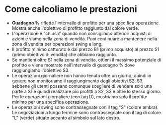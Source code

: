 # **Come calcoliamo le prestazioni**
- **Guadagno %** riflette l'intervallo di profitto per una specifica operazione. Mostra anche l'obiettivo di profitto raggiunto dal colore verde.
- L'operazione è "chiusa" quando non consigliamo ulteriori acquisti di azioni e siamo nella zona di vendita. Puoi continuare a mantenere nella zona di vendita per operazioni swing e long.
- Il profitto minimo catturato è dal prezzo B1 (primo acquisto) al prezzo S1 (primo obiettivo di vendita) che abbiamo raggiunto.
- Se mantieni oltre S1 nella zona di vendita, ottieni il massimo potenziale di profitto e viene mostrato nell'intervallo di guadagno % dove raggiungiamo l'obiettivo S3.
- Le operazioni giornaliere non hanno tenuta oltre un giorno, quindi in genere non monitoriamo il raggiungimento degli obiettivi S2, S3, sebbene gli utenti possano comunque scegliere di vendere solo una parte a S1 e quindi realizzare più profitti a S2, S3 e oltre lo stesso giorno. Per le operazioni giornaliere (con tag D), mostriamo solo il profitto minimo per una specifica operazione.
- Le operazioni swing sono contrassegnate con il tag "S" (colore ambra). Le negoziazioni a lungo termine sono contrassegnate con il tag di colore "L" (verde) situato accanto al simbolo sul lato destro.